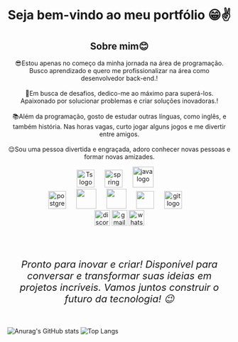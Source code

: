 





<h1 align="center">Seja bem-vindo ao meu portfólio 😁✌️</h1>

<h2 align="center"></h2>
<h2 align="center">Sobre mim😊</h2>
<p align="center">😎Estou apenas no começo da minha jornada na área de programação. Busco aprendizado e quero me profissionalizar na área como desenvolvedor back-end.!<br><br>🫡Em busca de desafios, dedico-me ao máximo para superá-los. Apaixonado por solucionar problemas e criar soluções inovadoras.!<br><br>📚Além da programação, gosto de estudar outras línguas, como inglês, e também história. Nas horas vagas, curto jogar alguns jogos e me divertir entre amigos.<br><br>😌Sou uma pessoa divertida e engraçada, adoro conhecer novas pessoas e formar novas amizades.<br>


 <div align="center">
  <img src="https://cdn.jsdelivr.net/gh/devicons/devicon/icons/typescript/typescript-original.svg" height="40" alt="Ts logo"  />
  <img width="15" />
  <img src="https://cdn.jsdelivr.net/gh/devicons/devicon/icons/spring/spring-original.svg" height="40" alt="spring logo"  />
  <img width="15" />
  <img src="https://cdn.jsdelivr.net/gh/devicons/devicon/icons/java/java-original.svg" height="47" alt="java logo"  />
  <img width="15" />
  
</div>

 <div align="center">
  <img src="https://cdn.jsdelivr.net/gh/devicons/devicon/icons/postgresql/postgresql-original.svg" height="40" alt="postgresql logo"  />
  <img width="15" />
  <img src="https://cdn.jsdelivr.net/gh/devicons/devicon/icons/c/c-original.svg" height="45" />
  <img width="15" />
  <img src="https://cdn.jsdelivr.net/gh/devicons/devicon/icons/csharp/csharp-original.svg" height="45" />
  <img width="15" />
  <img src="https://cdn.jsdelivr.net/gh/devicons/devicon/icons/html5/html5-original.svg" height="40" />
  <img width="15" />
   <img src="https://cdn.jsdelivr.net/gh/devicons/devicon/icons/css3/css3-original.svg" height="40" alt="git logo"  />
  <img width="15" />
  
 
          
</div>



<div align="center">
  <a href="https://discord.com" target="_blank"><img src="https://img.shields.io/static/v1?message=Discord&logo=discord&label=&color=7289DA&logoColor=white&labelColor=&style=for-the-badge" height="35" alt="discord logo" /></a>
  <a href="mailto:brunoalmeida0506@gmail.com" target="_blank"><img src="https://img.shields.io/static/v1?message=Gmail&logo=gmail&label=&color=D14836&logoColor=white&labelColor=&style=for-the-badge" height="35" alt="gmail logo" /></a>
  <a href="https://api.whatsapp.com/send?phone=554699776924" target="_blank"><img src="https://img.shields.io/static/v1?message=Whatsapp&logo=whatsapp&label=&color=25D366&logoColor=white&labelColor=&style=for-the-badge" height="35" alt="whatsapp logo" /></a>
</div>




###

<br clear="both">
<h6 align="center" style="font-size: 22px;">
Pronto para inovar e criar! Disponível para conversar e transformar suas ideias em projetos incríveis. Vamos juntos construir o futuro da tecnologia! 😉
</h6>

<h2 align="center"></h2>
<h2 align="center"></h2>



  ![Anurag's GitHub stats](https://github-readme-stats.vercel.app/api?username=BrunodeAlmeida2023&show_icons=true&theme=radical)
![Top Langs](https://github-readme-stats.vercel.app/api/top-langs/?username=BrunodeAlmeida2023&layout=compact&theme=radical)





